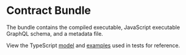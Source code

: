 # Contract Bundle
The bundle contains the compiled executable, JavaScript executable GraphQL schema, and a metadata file.

View the TypeScript [model](../src/core/Bundle.ts) and [examples](../test/bundles) used in tests for reference. 